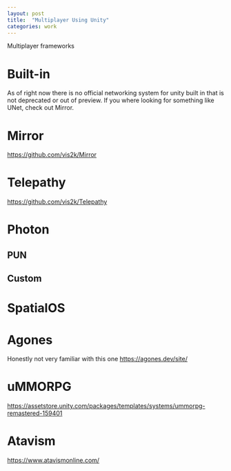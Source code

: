 ```yaml
---
layout: post
title:  "Multiplayer Using Unity"
categories: work
---
```


Multiplayer frameworks

# Built-in
As of right now there is no official networking system for unity built in that is not deprecated or out of preview. If you where looking for something like UNet, check out Mirror.

# Mirror

https://github.com/vis2k/Mirror

# Telepathy

https://github.com/vis2k/Telepathy

# Photon

## PUN

## Custom

# SpatialOS

# Agones
Honestly not very familiar with this one
https://agones.dev/site/

# uMMORPG

https://assetstore.unity.com/packages/templates/systems/ummorpg-remastered-159401

# Atavism 
https://www.atavismonline.com/
